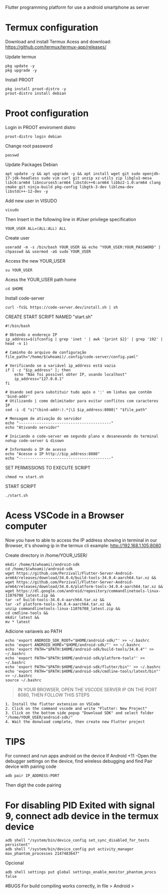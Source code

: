 Flutter programming platform for use a android smartphone as server

# Termux configuration

Download and install Termux
Acess and download: https://github.com/termux/termux-app/releases/

Update termux
```
pkg update -y
pkg upgrade -y
```

Install PROOT
```
pkg install proot-distro -y
proot-distro install debian
```

# Proot configuration

Login in PROOT enviroment distro
```
proot-distro login debian
```

Change root password
```
passwd
```

Update Packages Debian
```
apt update -y && apt upgrade -y && apt install wget git sudo openjdk-17-jdk-headless sudo vim curl git unzip xz-utils zip libglu1-mesa libc6:arm64 libncurses5:arm64 libstdc++6:arm64 libbz2-1.0:arm64 clang cmake git ninja-build pkg-config libgtk-3-dev liblzma-dev libstdc++-12-dev -y
```

Add new user in VISUDO
```
visudo

```

Then Insert in the following line in
#User privilege specification

```
YOUR_USER ALL=(ALL:ALL) ALL
```

Create user
```
useradd -m -s /bin/bash YOUR_USER && echo "YOUR_USER:YOUR_PASSWORD" | chpasswd && usermod -aG sudo YOUR_USER

```

Access the new YOUR_USER
```
su YOUR_USER
```

Acess the YOUR_USER path home
```
cd $HOME
```

Install code-server
```
curl -fsSL https://code-server.dev/install.sh | sh
```

CREATE START SCRIPT NAMED "start.sh"
```
#!/bin/bash

# Obtendo o endereço IP
ip_address=$(ifconfig | grep 'inet ' | awk '{print $2}' | grep '192' | head -n 1)

# Caminho do arquivo de configuração
file_path="/home/$(whoami)/.config/code-server/config.yaml"

# Verificando se a variável ip_address está vazia
if [ -z "$ip_address" ]; then
    echo "Não foi possível obter IP, usando localhost"
    ip_address="127.0.0.1"
fi

# Usando sed para substituir tudo após o ':' em linhas que contêm 'bind-addr'
# Utilizando | como delimitador para evitar conflitos com caracteres IP
sed -i -E "s|^(bind-addr:).*|\1 $ip_address:8080|" "$file_path"

# Mensagem de ativação do servidor
echo "-----------------------------------------"
echo "Ativando servidor"

# Iniciando o code-server em segundo plano e desanexando do terminal
nohup code-server & disown
                  
# Informando o IP de acesso
echo "Acesse o IP http://$ip_address:8080"
echo "-----------------------------------------"
```

SET PERMISSIONS TO EXECUTE SCRIPT
```
chmod +x start.sh
```

START SCRIPT 
```
./start.sh
```

# Acess VSCode in a Browser computer

Now you have to able to access the IP address showing in terminal in our Browser, it's showing ip in the termux cli
example: http://192.168.1.105:8080

Create directory in /home/YOUR_USER/
```
mkdir /home/$(whoami)/android-sdk
cd /home/$(whoami)/android-sdk
wget https://github.com/Perzivall/Flutter-Server-Android-arm64/releases/download/34.0.4/build-tools-34.0.4-aarch64.tar.xz &&
wget https://github.com/Perzivall/Flutter-Server-Android-arm64/releases/download/34.0.4/platform-tools-34.0.4-aarch64.tar.xz &&
wget https://dl.google.com/android/repository/commandlinetools-linux-11076708_latest.zip &&
tar -xf build-tools-34.0.4-aarch64.tar.xz &&
tar -xf platform-tools-34.0.4-aarch64.tar.xz &&
unzip commandlinetools-linux-11076708_latest.zip &&
cd cmdline-tools &&
mkdir latest &&
mv * latest
```

Adicione variaveis ao PATH 
```
echo 'export ANDROID_SDK_ROOT="$HOME/android-sdk/"' >> ~/.bashrc
echo 'export ANDROID_HOME="$HOME/android-sdk/"' >> ~/.bashrc
echo 'export PATH="$PATH:$HOME/android-sdk/build-tools/34.0.4"' >> ~/.bashrc
echo 'export PATH="$PATH:$HOME/android-sdk/platform-tools"' >> ~/.bashrc
echo 'export PATH="$PATH:$HOME/android-sdk/flutter/bin"' >> ~/.bashrc
echo 'export PATH="$PATH:$HOME/android-sdk/cmdline-tools/latest/bin"' >> ~/.bashrc
source ~/.bashrc
```

> IN YOUR BROWSER, OPEN THE VSCODE SERVER IP ON THE PORT 8080, THEN FOLLOW THIS STEPS
```
1. Install the flutter extension on VSCode
2. Click on the command vscode and write "Flutter: New Project"
3. Click on the bottom side popup "Download SDK" and select folder "/home/YOUR_USER/android-sdk/"
4. Wait the donwload complete, then create new Flutter project
```

# TIPS
For connect and run apps android on the device
If Android +11
-Open the debugger settings on the device, find wireless debugging and find Pair device with pairing code
    
    
    adb pair IP_ADDRESS:PORT

    
Then digit the code pairing

# For disabling PID Exited with signal 9, connect adb device in the termux device
```
adb shell "/system/bin/device_config set_sync_disabled_for_tests persistent"
adb shell "/system/bin/device_config put activity_manager max_phantom_processes 2147483647"
```
Opcional
```
adb shell settings put global settings_enable_monitor_phantom_procs false
```

#BUGS
    For build compiling works correctly, in file > Android > 
